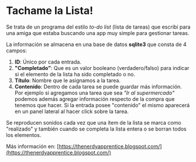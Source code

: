 # Tachame la Lista!

Se trata de un programa del estilo *to-do list* (lista de tareas) que escribí para una amiga que estaba buscando una app muy simple para gestionar tareas. 

La información se almacena en una base de datos **sqlite3**  que consta de 4 campos:

1. **ID**: Único por cada entrada.
2. **"Completado"**:  Que es un valor booleano (verdadero/falso) para indicar si el elemento de la lista ha sido completado o no. 
3. **Título**: Nombre que le asignamos a la tarea.
4. **Contenido**: Dentro de cada tarea se puede guardar más información. Por ejemplo si agregamos una tarea que sea *"Ir al supermercado"* podemos además agregar información respecto de la compra que tenemos que hacer. Si la entrada posee "contenido" el mismo aparecerá en un panel lateral al hacer click sobre la tarea. 

Se reproducen sonidos cada vez que una ítem de la lista se marca como "realizado" y también cuando se completa la lista entera o se borran todos los elementos.

Más información en: [https://thenerdyapprentice.blogspot.com/](https://thenerdyapprentice.blogspot.com/) 